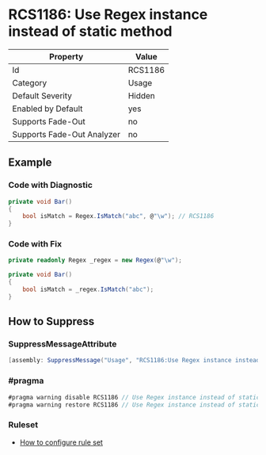 # RCS1186: Use Regex instance instead of static method

Property | Value
--- | ---
Id|RCS1186
Category|Usage
Default Severity|Hidden
Enabled by Default|yes
Supports Fade\-Out|no
Supports Fade\-Out Analyzer|no

## Example

### Code with Diagnostic

```csharp
private void Bar()
{
    bool isMatch = Regex.IsMatch("abc", @"\w"); // RCS1186
}
```

### Code with Fix

```csharp
private readonly Regex _regex = new Regex(@"\w");

private void Bar()
{
    bool isMatch = _regex.IsMatch("abc");
}
```

## How to Suppress

### SuppressMessageAttribute

```csharp
[assembly: SuppressMessage("Usage", "RCS1186:Use Regex instance instead of static method.", Justification = "<Pending>")]
```

### \#pragma

```csharp
#pragma warning disable RCS1186 // Use Regex instance instead of static method.
#pragma warning restore RCS1186 // Use Regex instance instead of static method.
```

### Ruleset

* [How to configure rule set](../HowToConfigureAnalyzers.md)
